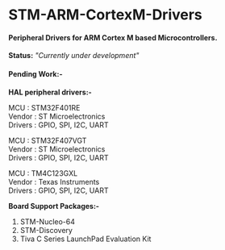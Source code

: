 # STM-ARM-CortexM-Drivers
<h4>Peripheral Drivers for ARM Cortex M based Microcontrollers.</h4>

<b>Status:</b> <i>"Currently under development"</i>

<h4>Pending Work:-</h4>

<b>HAL peripheral drivers:-</b>

MCU     : STM32F401RE          <br>
Vendor  : ST Microelectronics  <br>
Drivers : GPIO, SPI, I2C, UART <br>

MCU     : STM32F407VGT         <br>
Vendor  : ST Microelectronics  <br>
Drivers : GPIO, SPI, I2C, UART <br>

MCU     : TM4C123GXL           <br>
Vendor  : Texas Instruments    <br>
Drivers : GPIO, SPI, I2C, UART <br>

<b>Board Support Packages:-</b>
1) STM-Nucleo-64
2) STM-Discovery
3) Tiva C Series LaunchPad Evaluation Kit


